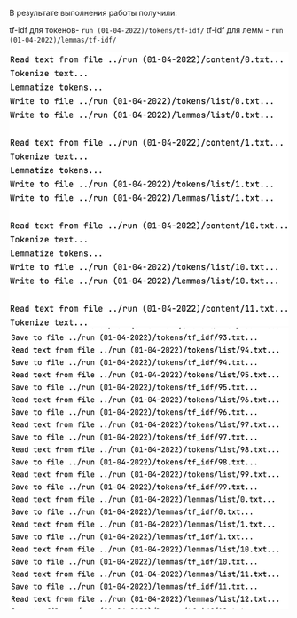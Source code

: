 В результате выполнения работы получили:

tf-idf для токенов- `run (01-04-2022)/tokens/tf-idf/`
tf-idf для лемм - `run (01-04-2022)/lemmas/tf-idf/`

![](md1.png)
![](md2.png)